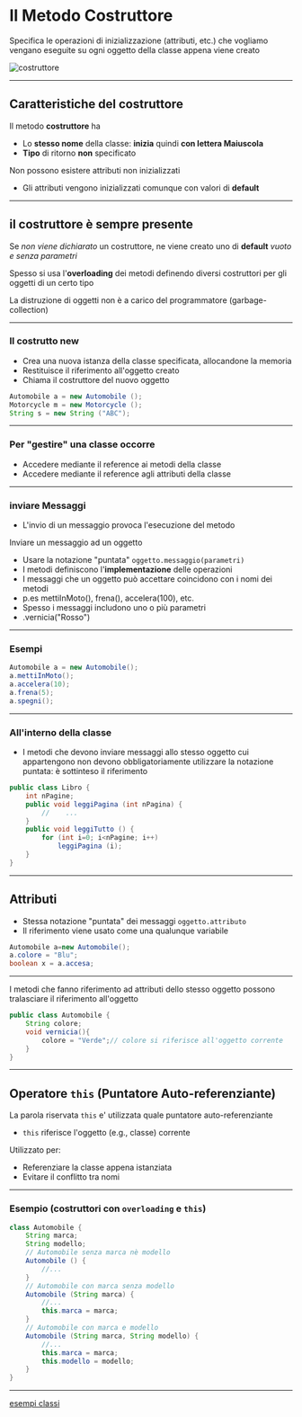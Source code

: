 # Il Metodo Costruttore

Specifica le operazioni di inizializzazione (attributi, etc.) che vogliamo vengano eseguite su ogni oggetto della classe appena viene creato

![costruttore](https://raw.githubusercontent.com/maboglia/CorsoJava/master/appunti/img/model/Class-Concept.png)

---

## Caratteristiche del costruttore

Il metodo **costruttore** ha

* Lo **stesso nome** della classe: **inizia** quindi **con lettera Maiuscola**
* **Tipo** di ritorno **non** specificato

Non possono esistere attributi non inizializzati

* Gli attributi vengono inizializzati comunque con valori di **default**

---

## il costruttore è sempre presente

Se _non viene dichiarato_ un costruttore, ne viene creato uno di **default** _vuoto e senza parametri_

Spesso si usa l'**overloading** dei metodi definendo diversi costruttori per gli oggetti di un certo tipo

La distruzione di oggetti non è a carico del programmatore (garbage-collection)

---

### Il costrutto new

* Crea una nuova istanza della classe specificata, allocandone la memoria
* Restituisce il riferimento all'oggetto creato
* Chiama il costruttore del nuovo oggetto

```java
Automobile a = new Automobile ();
Motorcycle m = new Motorcycle ();
String s = new String ("ABC");
```

---

### Per "gestire" una classe occorre

* Accedere mediante il reference ai metodi della classe
* Accedere mediante il reference agli attributi della classe

---

### inviare Messaggi

* L'invio di un messaggio provoca l'esecuzione del metodo

Inviare un messaggio ad un oggetto

* Usare la notazione "puntata" `oggetto.messaggio(parametri)`
* I metodi definiscono l'**implementazione** delle operazioni
* I messaggi che un oggetto può accettare coincidono con i nomi dei metodi
* p.es mettiInMoto(), frena(), accelera(100), etc.
* Spesso i messaggi includono uno o più parametri
* .vernicia("Rosso")

---

### Esempi

```java
Automobile a = new Automobile();
a.mettiInMoto();
a.accelera(10);
a.frena(5);
a.spegni();
```

---

### All'interno della classe

* I metodi che devono inviare messaggi allo stesso oggetto cui appartengono non devono obbligatoriamente utilizzare la notazione puntata: è sottinteso il riferimento

```java
public class Libro {
    int nPagine;
    public void leggiPagina (int nPagina) {
        //    ...
    }
    public void leggiTutto () {
        for (int i=0; i<nPagine; i++)
            leggiPagina (i);
    }
}
```

---

## Attributi

* Stessa notazione "puntata" dei messaggi `oggetto.attributo`
* Il riferimento viene usato come una qualunque variabile

```java
Automobile a=new Automobile();
a.colore = "Blu";
boolean x = a.accesa;
```

---

I metodi che fanno riferimento ad attributi dello stesso oggetto possono tralasciare il riferimento all'oggetto

```java
public class Automobile {
    String colore;
    void vernicia(){
        colore = "Verde";// colore si riferisce all'oggetto corrente
    }
}
```

---

## Operatore `this` (Puntatore Auto-referenziante)

La parola riservata `this` e' utilizzata quale puntatore auto-referenziante

* `this` riferisce l'oggetto (e.g., classe) corrente

Utilizzato per:

* Referenziare la classe appena istanziata
* Evitare il conflitto tra nomi


---

### Esempio (costruttori con `overloading` e `this`)

```java
class Automobile {
    String marca;
    String modello;
    // Automobile senza marca nè modello
    Automobile () {
        //...
    }
    // Automobile con marca senza modello
    Automobile (String marca) {
        //...
        this.marca = marca;
    }
    // Automobile con marca e modello
    Automobile (String marca, String modello) {
        //...
        this.marca = marca; 
        this.modello = modello;
    }
}
```

---

[esempi classi](https://github.com/maboglia/CorsoJava/blob/master/esempi/05_OOP/)